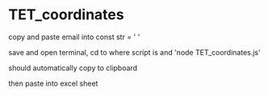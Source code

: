 # TET_coordinates

copy and paste email into const str = ' '

save and open terminal, cd to where script is and 'node TET_coordinates.js'

should automatically copy to clipboard

then paste into excel sheet
